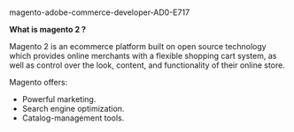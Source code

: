 #
magento-adobe-commerce-developer-AD0-E717

**What is magento 2 ?**  

Magento 2 is an ecommerce platform built on open source technology which provides online merchants with a flexible shopping cart system, as well as control over the look, content, and functionality of their online store. 

Magento offers:  

* Powerful marketing.  
* Search engine optimization. 
* Catalog-management tools. 